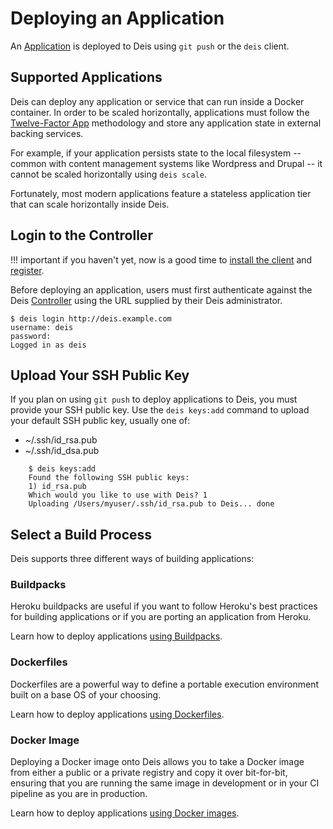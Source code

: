 # Deploying an Application

An [Application][] is deployed to Deis using `git push` or the `deis` client.

## Supported Applications

Deis can deploy any application or service that can run inside a Docker container.  In order to be scaled horizontally, applications must follow the [Twelve-Factor App][] methodology and store any application state in external backing services.

For example, if your application persists state to the local filesystem -- common with content management systems like Wordpress and Drupal -- it cannot be scaled horizontally using `deis scale`.

Fortunately, most modern applications feature a stateless application tier that can scale horizontally inside Deis.


## Login to the Controller

!!! important
	if you haven't yet, now is a good time to [install the client][install client] and [register](../using-workflow/registering-a-user.md).

Before deploying an application, users must first authenticate against the Deis [Controller][]
using the URL supplied by their Deis administrator.

    $ deis login http://deis.example.com
    username: deis
    password:
    Logged in as deis

## Upload Your SSH Public Key

If you plan on using `git push` to deploy applications to Deis, you must provide your SSH public key.  Use the `deis keys:add` command to upload your default SSH public key, usually one of:

* ~/.ssh/id_rsa.pub
* ~/.ssh/id_dsa.pub

```
    $ deis keys:add
    Found the following SSH public keys:
    1) id_rsa.pub
    Which would you like to use with Deis? 1
    Uploading /Users/myuser/.ssh/id_rsa.pub to Deis... done
```

## Select a Build Process

Deis supports three different ways of building applications:

### Buildpacks

Heroku buildpacks are useful if you want to follow Heroku's best practices for building applications or if you are porting an application from Heroku.

Learn how to deploy applications [using Buildpacks](../applications/using-buildpacks.md).


### Dockerfiles

Dockerfiles are a powerful way to define a portable execution environment built on a base OS of your choosing.

Learn how to deploy applications [using Dockerfiles](../applications/using-dockerfiles.md).


### Docker Image

Deploying a Docker image onto Deis allows you to take a Docker image from either a public
or a private registry and copy it over bit-for-bit, ensuring that you are running the same
image in development or in your CI pipeline as you are in production.

Learn how to deploy applications [using Docker images](../applications/using-docker-images.md).

[install client]: ../using-workflow/cli.md#installation
[application]: ../reference-guide/terms.md#application
[controller]: ../understanding-workflow/components.md#controller
[Twelve-Factor App]: http://12factor.net/
